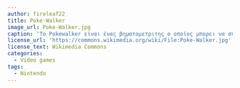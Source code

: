 ```yaml
---
author: fireleaf22
title: Poke-Walker
image_url: Poke-Walker.jpg
caption: 'Το Pokewalker είναι ένας βηματομετριτης ο οποίος μπορει να συνδεθει με τα παιχνίδια Pokemon HearthGold/SoulSilver μέσω υπέρυθρων σημάτων, επητα ο παιχτης μπορει να μεταφέρει ένα Pokemon απο τα παιχνιδια στον βυματομετριτη(Pokewalker). Με καθε βημα που κανει ο παιχτης το Pokemon κερδίζει ποντους εμπειριας(exp. points). Χάρης την αποτελεσματικη ακριβια του σε σχεση με αλλους βηματομετριτες, ο τεχνικός σχεδιασμός του επαναχρησημοποιήθηκε και σε επόμενους τιτλους'
license_url: 'https://commons.wikimedia.org/wiki/File:Poke-Walker.jpg'
license_text: Wikimedia Commons
categories:
  - Video games
tags:
  - Nintendo
---
```

